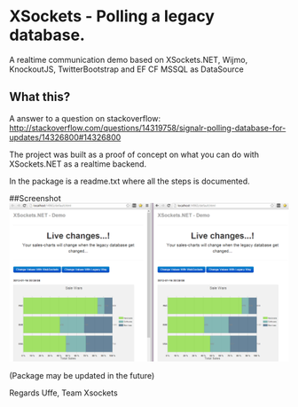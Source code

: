 XSockets - Polling a legacy database.
=====================================

A realtime communication demo based on XSockets.NET, Wijmo, KnockoutJS, TwitterBootstrap and EF CF MSSQL as DataSource 

## What this?
A answer to a question on stackoverflow: http://stackoverflow.com/questions/14319758/signalr-polling-database-for-updates/14326800#14326800

The project was built as a proof of concept on what you can do with XSockets.NET
as a realtime backend.

In the package is a readme.txt where all the steps is documented.

##Screenshot
![XSockets.NET - Demo](screenshot.png "Screenshot...")

(Package may be updated in the future)

Regards
Uffe, Team Xsockets